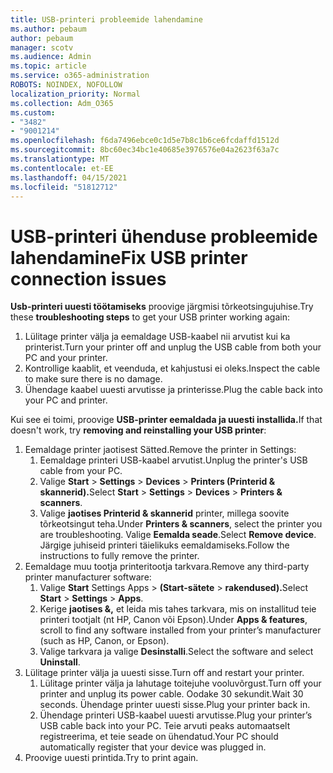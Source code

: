 ```yaml
---
title: USB-printeri probleemide lahendamine
ms.author: pebaum
author: pebaum
manager: scotv
ms.audience: Admin
ms.topic: article
ms.service: o365-administration
ROBOTS: NOINDEX, NOFOLLOW
localization_priority: Normal
ms.collection: Adm_O365
ms.custom:
- "3482"
- "9001214"
ms.openlocfilehash: f6da7496ebce0c1d5e7b8c1b6ce6fcdaffd1512d
ms.sourcegitcommit: 8bc60ec34bc1e40685e3976576e04a2623f63a7c
ms.translationtype: MT
ms.contentlocale: et-EE
ms.lasthandoff: 04/15/2021
ms.locfileid: "51812712"
---
```

# <a name="fix-usb-printer-connection-issues"></a><span data-ttu-id="7309d-102">USB-printeri ühenduse probleemide lahendamine</span><span class="sxs-lookup"><span data-stu-id="7309d-102">Fix USB printer connection issues</span></span>

<span data-ttu-id="7309d-103">**Usb-printeri uuesti töötamiseks** proovige järgmisi tõrkeotsingujuhise.</span><span class="sxs-lookup"><span data-stu-id="7309d-103">Try these **troubleshooting steps** to get your USB printer working again:</span></span>

1. <span data-ttu-id="7309d-104">Lülitage printer välja ja eemaldage USB-kaabel nii arvutist kui ka printerist.</span><span class="sxs-lookup"><span data-stu-id="7309d-104">Turn your printer off and unplug the USB cable from both your PC and your printer.</span></span>
2. <span data-ttu-id="7309d-105">Kontrollige kaablit, et veenduda, et kahjustusi ei oleks.</span><span class="sxs-lookup"><span data-stu-id="7309d-105">Inspect the cable to make sure there is no damage.</span></span>
3. <span data-ttu-id="7309d-106">Ühendage kaabel uuesti arvutisse ja printerisse.</span><span class="sxs-lookup"><span data-stu-id="7309d-106">Plug the cable back into your PC and printer.</span></span>

<span data-ttu-id="7309d-107">Kui see ei toimi, proovige **USB-printer eemaldada ja uuesti installida.**</span><span class="sxs-lookup"><span data-stu-id="7309d-107">If that doesn't work, try **removing and reinstalling your USB printer**:</span></span>

1. <span data-ttu-id="7309d-108">Eemaldage printer jaotisest Sätted.</span><span class="sxs-lookup"><span data-stu-id="7309d-108">Remove the printer in Settings:</span></span>
    1. <span data-ttu-id="7309d-109">Eemaldage printeri USB-kaabel arvutist.</span><span class="sxs-lookup"><span data-stu-id="7309d-109">Unplug the printer's USB cable from your PC.</span></span>
    2. <span data-ttu-id="7309d-110">Valige **Start**  >  **Settings**  >  **Devices**  >  **Printers (Printerid & skannerid).**</span><span class="sxs-lookup"><span data-stu-id="7309d-110">Select **Start** > **Settings** > **Devices** > **Printers & scanners**.</span></span>
    3. <span data-ttu-id="7309d-111">Valige **jaotises Printerid & skannerid** printer, millega soovite tõrkeotsingut teha.</span><span class="sxs-lookup"><span data-stu-id="7309d-111">Under **Printers & scanners**, select the printer you are troubleshooting.</span></span> <span data-ttu-id="7309d-112">Valige **Eemalda seade**.</span><span class="sxs-lookup"><span data-stu-id="7309d-112">Select **Remove device**.</span></span> <span data-ttu-id="7309d-113">Järgige juhiseid printeri täielikuks eemaldamiseks.</span><span class="sxs-lookup"><span data-stu-id="7309d-113">Follow the instructions to fully remove the printer.</span></span>
2. <span data-ttu-id="7309d-114">Eemaldage muu tootja printeritootja tarkvara.</span><span class="sxs-lookup"><span data-stu-id="7309d-114">Remove any third-party printer manufacturer software:</span></span>
    1. <span data-ttu-id="7309d-115">Valige **Start** Settings Apps  >  **(Start-sätete**  >  **rakendused).**</span><span class="sxs-lookup"><span data-stu-id="7309d-115">Select **Start** > **Settings** > **Apps**.</span></span>
    2. <span data-ttu-id="7309d-116">Kerige **jaotises &,** et leida mis tahes tarkvara, mis on installitud teie printeri tootjalt (nt HP, Canon või Epson).</span><span class="sxs-lookup"><span data-stu-id="7309d-116">Under **Apps & features**, scroll to find any software installed from your printer’s manufacturer (such as HP, Canon, or Epson).</span></span>
    3. <span data-ttu-id="7309d-117">Valige tarkvara ja valige **Desinstalli**.</span><span class="sxs-lookup"><span data-stu-id="7309d-117">Select the software and select **Uninstall**.</span></span>
3. <span data-ttu-id="7309d-118">Lülitage printer välja ja uuesti sisse.</span><span class="sxs-lookup"><span data-stu-id="7309d-118">Turn off and restart your printer.</span></span><br>
    1. <span data-ttu-id="7309d-119">Lülitage printer välja ja lahutage toitejuhe vooluvõrgust.</span><span class="sxs-lookup"><span data-stu-id="7309d-119">Turn off your printer and unplug its power cable.</span></span> <span data-ttu-id="7309d-120">Oodake 30 sekundit.</span><span class="sxs-lookup"><span data-stu-id="7309d-120">Wait 30 seconds.</span></span> <span data-ttu-id="7309d-121">Ühendage printer uuesti sisse.</span><span class="sxs-lookup"><span data-stu-id="7309d-121">Plug your printer back in.</span></span>
    2. <span data-ttu-id="7309d-122">Ühendage printeri USB-kaabel uuesti arvutisse.</span><span class="sxs-lookup"><span data-stu-id="7309d-122">Plug your printer’s USB cable back into your PC.</span></span> <span data-ttu-id="7309d-123">Teie arvuti peaks automaatselt registreerima, et teie seade on ühendatud.</span><span class="sxs-lookup"><span data-stu-id="7309d-123">Your PC should automatically register that your device was plugged in.</span></span>
4. <span data-ttu-id="7309d-124">Proovige uuesti printida.</span><span class="sxs-lookup"><span data-stu-id="7309d-124">Try to print again.</span></span>